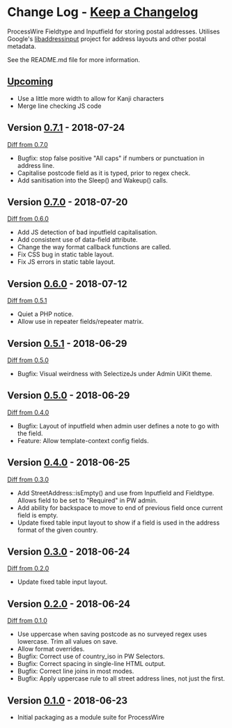 # **Change Log** - [Keep a Changelog]

ProcessWire Fieldtype and Inputfield for storing postal addresses. Utilises Google's [libaddressinput] project for
address layouts and other postal metadata.

See the README.md file for more information.

## [Upcoming]

- Use a little more width to allow for Kanji characters
- Merge line checking JS code


## Version [0.7.1] - 2018-07-24

[Diff from 0.7.0]

- Bugfix: stop false positive "All caps" if numbers or punctuation in address line.
- Capitalise postcode field as it is typed, prior to regex check.
- Add sanitisation into the Sleep() and Wakeup() calls.


## Version [0.7.0] - 2018-07-20

[Diff from 0.6.0]

- Add JS detection of bad inputfield capitalisation.
- Add consistent use of data-field attribute.
- Change the way format callback functions are called.
- Fix CSS bug in static table layout.
- Fix JS errors in static table layout.


## Version [0.6.0] - 2018-07-12

[Diff from 0.5.1]

- Quiet a PHP notice.
- Allow use in repeater fields/repeater matrix.


## Version [0.5.1] - 2018-06-29

[Diff from 0.5.0]

- Bugfix: Visual weirdness with SelectizeJs under Admin UiKit theme.


## Version [0.5.0] - 2018-06-29

[Diff from 0.4.0]

- Bugfix: Layout of inputfield when admin user defines a note to go with the field.
- Feature: Allow template-context config fields.


## Version [0.4.0] - 2018-06-25

[Diff from 0.3.0]

- Add StreetAddress::isEmpty() and use from Inputfield and Fieldtype. Allows field to be set to "Required" in PW admin.
- Add ability for backspace to move to end of previous field once current field is empty.
- Update fixed table input layout to show if a field is used in the address format of the given country.


## Version [0.3.0] - 2018-06-24

[Diff from 0.2.0]

- Update fixed table input layout.


## Version [0.2.0] - 2018-06-24

[Diff from 0.1.0]

- Use uppercase when saving postcode as no surveyed regex uses lowercase. Trim all values on save.
- Allow format overrides.
- Bugfix: Correct use of country_iso in PW Selectors.
- Bugfix: Correct spacing in single-line HTML output.
- Bugfix: Correct line joins in most modes.
- Bugfix: Apply uppercase rule to all street address lines, not just the first.

## Version [0.1.0] - 2018-06-23

- Initial packaging as a module suite for ProcessWire

[Keep a Changelog]: http://keepachangelog.com/en/1.0.0/
[libaddressinput]: https://github.com/googlei18n/libaddressinput
[Upcoming]: https://bitbucket.org/netcarver/fieldtypestreetaddress/branches/compare/HEAD..0.7.0
[0.7.1]: https://bitbucket.org/netcarver/fieldtypestreetaddress/src/0.7.1/
[Diff from 0.7.0]: https://bitbucket.org/netcarver/fieldtypestreetaddress/branches/compare/0.7.1..0.7.0#diff
[0.7.0]: https://bitbucket.org/netcarver/fieldtypestreetaddress/src/0.7.0/
[Diff from 0.6.0]: https://bitbucket.org/netcarver/fieldtypestreetaddress/branches/compare/0.7.0..0.6.0#diff
[0.6.0]: https://bitbucket.org/netcarver/fieldtypestreetaddress/src/0.6.0/
[Diff from 0.5.1]: https://bitbucket.org/netcarver/fieldtypestreetaddress/branches/compare/0.6.0..0.5.1#diff
[0.5.1]: https://bitbucket.org/netcarver/fieldtypestreetaddress/src/0.5.1/
[Diff from 0.5.0]: https://bitbucket.org/netcarver/fieldtypestreetaddress/branches/compare/0.5.1..0.5.0#diff
[0.5.0]: https://bitbucket.org/netcarver/fieldtypestreetaddress/src/0.5.0/
[Diff from 0.4.0]: https://bitbucket.org/netcarver/fieldtypestreetaddress/branches/compare/0.5.0..0.4.0#diff
[0.4.0]: https://bitbucket.org/netcarver/fieldtypestreetaddress/src/0.4.0/
[Diff from 0.3.0]: https://bitbucket.org/netcarver/fieldtypestreetaddress/branches/compare/0.4.0..0.3.0#diff
[0.3.0]: https://bitbucket.org/netcarver/fieldtypestreetaddress/src/0.3.0/
[Diff from 0.2.0]: https://bitbucket.org/netcarver/fieldtypestreetaddress/branches/compare/0.3.0..0.2.0#diff
[0.2.0]: https://bitbucket.org/netcarver/fieldtypestreetaddress/src/0.2.0/
[Diff from 0.1.0]: https://bitbucket.org/netcarver/fieldtypestreetaddress/branches/compare/0.2.0..0.1.0#diff
[0.1.0]: https://bitbucket.org/netcarver/fieldtypestreetaddress/src/0.1.0/
